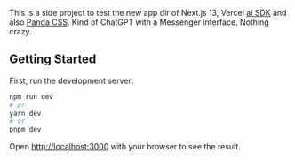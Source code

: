 This is a side project to test the new app dir of Next.js 13, Vercel [ai SDK](https://sdk.vercel.ai/docs) and also [Panda CSS](https://panda-css.com/). Kind of ChatGPT with a Messenger interface. Nothing crazy.

## Getting Started

First, run the development server:

```bash
npm run dev
# or
yarn dev
# or
pnpm dev
```

Open [http://localhost:3000](http://localhost:3000) with your browser to see the result.
